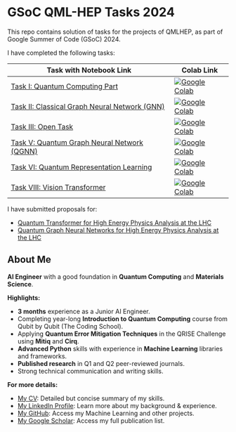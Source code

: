 # GSoC QML-HEP Tasks 2024

This repo contains solution of tasks for the projects of QMLHEP, as part of Google Summer of Code (GSoC) 2024. 


I have completed the following tasks:

| Task with Notebook Link                            | Colab Link                                                                                                                                                                                                    |
|----------------------------------------------------|---------------------------------------------------------------------------------------------------------------------------------------------------------------------------------------------------------------|
| [Task I: Quantum Computing Part](./Task_I_Quantum_Computing_Part.ipynb) | <a href="https://colab.research.google.com/drive/1YoCDgn-PKI_iG3l6wFJapv2S4OSdZIep?usp=sharing" target="_parent"><img src="https://colab.research.google.com/assets/colab-badge.svg" alt="Google Colab"/></a> |
| [Task II: Classical Graph Neural Network (GNN)](#) | <a href="#" target="_parent"><img src="https://colab.research.google.com/assets/colab-badge.svg" alt="Google Colab"/></a> |
| [Task III: Open Task](#) | <a href="#" target="_parent"><img src="https://colab.research.google.com/assets/colab-badge.svg" alt="Google Colab"/></a> |
| [Task V: Quantum Graph Neural Network (QGNN)](#) | <a href="#" target="_parent"><img src="https://colab.research.google.com/assets/colab-badge.svg" alt="Google Colab"/></a> |
| [Task VI: Quantum Representation Learning](#) | <a href="#" target="_parent"><img src="https://colab.research.google.com/assets/colab-badge.svg" alt="Google Colab"/></a> |
| [Task VIII: Vision Transformer](./Task_VIII_Vision_Transformer_Implementation.ipynb) | <a href="https://colab.research.google.com/drive/1oQb44KcaxshnOT_6gvaqrAcieMPjeKVb?usp=sharing" target="_parent"><img src="https://colab.research.google.com/assets/colab-badge.svg" alt="Google Colab"/></a> |


I have submitted proposals for:
- [Quantum Transformer for High Energy Physics Analysis at the LHC](https://ml4sci.org/gsoc/2024/proposal_QMLHEP5.html)
- [Quantum Graph Neural Networks for High Energy Physics Analysis at the LHC](https://ml4sci.org/gsoc/2024/proposal_QMLHEP2.html)


## About Me

**AI Engineer** with a good foundation in **Quantum Computing** and **Materials Science**. 


**Highlights:**

* **3 months** experience as a Junior AI Engineer.
* Completing year-long **Introduction to Quantum Computing** course from Qubit by Qubit (The Coding School).
* Applying **Quantum Error Mitigation Techniques** in the QRISE Challenge using **Mitiq** and **Cirq**.
* **Advanced Python** skills with experience in **Machine Learning** libraries and frameworks.
* **Published research** in Q1 and Q2 peer-reviewed journals.
* Strong technical communication and writing skills. 


**For more details:**

- [My CV](./Abir_CV.pdf): Detailed but concise summary of my skills.
- [My LinkedIn Profile](https://www.linkedin.com/in/abir0/): Learn more about my background & experience.
- [My GitHub](https://github.com/abir0): Access my Machine Learning and other projects.
- [My Google Scholar](https://scholar.google.com/citations?user=GF-XT6EAAAAJ&hl=en): Access my full publication list.
